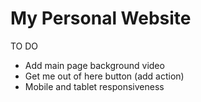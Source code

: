 # My Personal Website

TO DO
- Add main page background video
- Get me out of here button (add action)
- Mobile and tablet responsiveness
